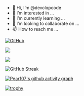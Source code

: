 - 👋 Hi, I’m @devolopcode
- 👀 I’m interested in ...
- 🌱 I’m currently learning ...
- 💞️ I’m looking to collaborate on ...
- 📫 How to reach me ...

[![GitHub](https://img.shields.io/badge/dynamic/json?logo=github&label=GitHub&labelColor=495867&color=495867&query=%24.data.totalSubs&url=https%3A%2F%2Fapi.spencerwoo.com%2Fsubstats%2F%3Fsource%3Dgithub%26queryKey%3Dhayschan&style=flat-square)](https://github.com/Pear107)

![](https://github-readme-stats.vercel.app/api?username=Pear107)

![](https://github-readme-stats.vercel.app/api/top-langs/?username=Pear107&layout=compact)

![GitHub Streak](https://github-readme-streak-stats.herokuapp.com/?user=Pear107&theme=dark)

[![Pear107's github activity graph](https://github-readme-activity-graph.cyclic.app/graph?username=Pear107)](https://github.com/ashutosh00710/github-readme-activity-graph)

[![trophy](https://github-profile-trophy.vercel.app/?username=Pear107&theme=onedark)](https://github.com/ryo-ma/github-profile-trophy)
